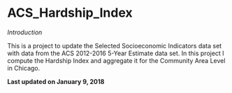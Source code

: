 # ACS_Hardship_Index

*Introduction*

This is a project to update the Selected Socioeconomic Indicators data set with data from the ACS 2012-2016 5-Year Estimate data set. In this project I compute the Hardship Index and aggregate it for the Community Area Level in Chicago. 

**Last updated on January 9, 2018**
